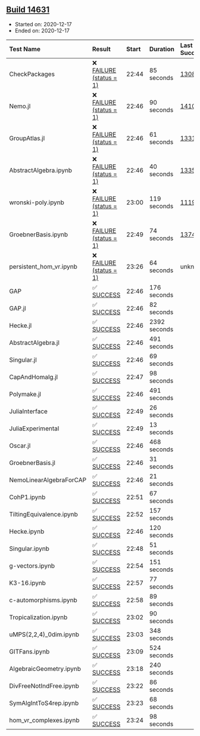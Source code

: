## [Build 14631](https://oscarci.mathematik.uni-kl.de/job/oscar/14631/)

* Started on: 2020-12-17
* Ended on: 2020-12-17

| Test Name    | Result | Start | Duration | Last Success | First Failure |
|:-------------|:-------|:------|:---------|:-------------|:--------------|
| CheckPackages | ❌ [FAILURE (status = 1)](https://oscarci.mathematik.uni-kl.de/job/oscar/14631/artifact/logs/build-14631/CheckPackages.log) | 22:44 | 85 seconds | [13085](https://oscarci.mathematik.uni-kl.de/job/oscar/13085/) | [13086](https://oscarci.mathematik.uni-kl.de/job/oscar/13086/) |
| Nemo.jl | ❌ [FAILURE (status = 1)](https://oscarci.mathematik.uni-kl.de/job/oscar/14631/artifact/logs/build-14631/Nemo.jl.log) | 22:46 | 90 seconds | [14101](https://oscarci.mathematik.uni-kl.de/job/oscar/14101/) | [14102](https://oscarci.mathematik.uni-kl.de/job/oscar/14102/) |
| GroupAtlas.jl | ❌ [FAILURE (status = 1)](https://oscarci.mathematik.uni-kl.de/job/oscar/14631/artifact/logs/build-14631/GroupAtlas.jl.log) | 22:46 | 61 seconds | [13311](https://oscarci.mathematik.uni-kl.de/job/oscar/13311/) | [13312](https://oscarci.mathematik.uni-kl.de/job/oscar/13312/) |
| AbstractAlgebra.ipynb | ❌ [FAILURE (status = 1)](https://oscarci.mathematik.uni-kl.de/job/oscar/14631/artifact/logs/build-14631/AbstractAlgebra.ipynb.log) | 22:46 | 40 seconds | [13355](https://oscarci.mathematik.uni-kl.de/job/oscar/13355/) | [13356](https://oscarci.mathematik.uni-kl.de/job/oscar/13356/) |
| wronski-poly.ipynb | ❌ [FAILURE (status = 1)](https://oscarci.mathematik.uni-kl.de/job/oscar/14631/artifact/logs/build-14631/wronski-poly.ipynb.log) | 23:00 | 119 seconds | [11192](https://oscarci.mathematik.uni-kl.de/job/oscar/11192/) | [11193](https://oscarci.mathematik.uni-kl.de/job/oscar/11193/) |
| GroebnerBasis.ipynb | ❌ [FAILURE (status = 1)](https://oscarci.mathematik.uni-kl.de/job/oscar/14631/artifact/logs/build-14631/GroebnerBasis.ipynb.log) | 22:49 | 74 seconds | [13748](https://oscarci.mathematik.uni-kl.de/job/oscar/13748/) | [13749](https://oscarci.mathematik.uni-kl.de/job/oscar/13749/) |
| persistent_hom_vr.ipynb | ❌ [FAILURE (status = 1)](https://oscarci.mathematik.uni-kl.de/job/oscar/14631/artifact/logs/build-14631/persistent_hom_vr.ipynb.log) | 23:26 | 64 seconds | unknown | unknown |
| GAP | ✅ [SUCCESS](https://oscarci.mathematik.uni-kl.de/job/oscar/14631/artifact/logs/build-14631/GAP.log) | 22:46 | 176 seconds |  |  |
| GAP.jl | ✅ [SUCCESS](https://oscarci.mathematik.uni-kl.de/job/oscar/14631/artifact/logs/build-14631/GAP.jl.log) | 22:46 | 82 seconds |  |  |
| Hecke.jl | ✅ [SUCCESS](https://oscarci.mathematik.uni-kl.de/job/oscar/14631/artifact/logs/build-14631/Hecke.jl.log) | 22:46 | 2392 seconds |  |  |
| AbstractAlgebra.jl | ✅ [SUCCESS](https://oscarci.mathematik.uni-kl.de/job/oscar/14631/artifact/logs/build-14631/AbstractAlgebra.jl.log) | 22:46 | 491 seconds |  |  |
| Singular.jl | ✅ [SUCCESS](https://oscarci.mathematik.uni-kl.de/job/oscar/14631/artifact/logs/build-14631/Singular.jl.log) | 22:46 | 69 seconds |  |  |
| CapAndHomalg.jl | ✅ [SUCCESS](https://oscarci.mathematik.uni-kl.de/job/oscar/14631/artifact/logs/build-14631/CapAndHomalg.jl.log) | 22:47 | 98 seconds |  |  |
| Polymake.jl | ✅ [SUCCESS](https://oscarci.mathematik.uni-kl.de/job/oscar/14631/artifact/logs/build-14631/Polymake.jl.log) | 22:46 | 491 seconds |  |  |
| JuliaInterface | ✅ [SUCCESS](https://oscarci.mathematik.uni-kl.de/job/oscar/14631/artifact/logs/build-14631/JuliaInterface.log) | 22:49 | 26 seconds |  |  |
| JuliaExperimental | ✅ [SUCCESS](https://oscarci.mathematik.uni-kl.de/job/oscar/14631/artifact/logs/build-14631/JuliaExperimental.log) | 22:49 | 13 seconds |  |  |
| Oscar.jl | ✅ [SUCCESS](https://oscarci.mathematik.uni-kl.de/job/oscar/14631/artifact/logs/build-14631/Oscar.jl.log) | 22:46 | 468 seconds |  |  |
| GroebnerBasis.jl | ✅ [SUCCESS](https://oscarci.mathematik.uni-kl.de/job/oscar/14631/artifact/logs/build-14631/GroebnerBasis.jl.log) | 22:46 | 31 seconds |  |  |
| NemoLinearAlgebraForCAP | ✅ [SUCCESS](https://oscarci.mathematik.uni-kl.de/job/oscar/14631/artifact/logs/build-14631/NemoLinearAlgebraForCAP.log) | 22:46 | 21 seconds |  |  |
| CohP1.ipynb | ✅ [SUCCESS](https://oscarci.mathematik.uni-kl.de/job/oscar/14631/artifact/logs/build-14631/CohP1.ipynb.log) | 22:51 | 67 seconds |  |  |
| TiltingEquivalence.ipynb | ✅ [SUCCESS](https://oscarci.mathematik.uni-kl.de/job/oscar/14631/artifact/logs/build-14631/TiltingEquivalence.ipynb.log) | 22:52 | 157 seconds |  |  |
| Hecke.ipynb | ✅ [SUCCESS](https://oscarci.mathematik.uni-kl.de/job/oscar/14631/artifact/logs/build-14631/Hecke.ipynb.log) | 22:46 | 120 seconds |  |  |
| Singular.ipynb | ✅ [SUCCESS](https://oscarci.mathematik.uni-kl.de/job/oscar/14631/artifact/logs/build-14631/Singular.ipynb.log) | 22:48 | 51 seconds |  |  |
| g-vectors.ipynb | ✅ [SUCCESS](https://oscarci.mathematik.uni-kl.de/job/oscar/14631/artifact/logs/build-14631/g-vectors.ipynb.log) | 22:54 | 151 seconds |  |  |
| K3-16.ipynb | ✅ [SUCCESS](https://oscarci.mathematik.uni-kl.de/job/oscar/14631/artifact/logs/build-14631/K3-16.ipynb.log) | 22:57 | 77 seconds |  |  |
| c-automorphisms.ipynb | ✅ [SUCCESS](https://oscarci.mathematik.uni-kl.de/job/oscar/14631/artifact/logs/build-14631/c-automorphisms.ipynb.log) | 22:58 | 89 seconds |  |  |
| Tropicalization.ipynb | ✅ [SUCCESS](https://oscarci.mathematik.uni-kl.de/job/oscar/14631/artifact/logs/build-14631/Tropicalization.ipynb.log) | 23:02 | 90 seconds |  |  |
| uMPS(2,2,4)_0dim.ipynb | ✅ [SUCCESS](https://oscarci.mathematik.uni-kl.de/job/oscar/14631/artifact/logs/build-14631/uMPS-2-2-4-_0dim.ipynb.log) | 23:03 | 348 seconds |  |  |
| GITFans.ipynb | ✅ [SUCCESS](https://oscarci.mathematik.uni-kl.de/job/oscar/14631/artifact/logs/build-14631/GITFans.ipynb.log) | 23:09 | 524 seconds |  |  |
| AlgebraicGeometry.ipynb | ✅ [SUCCESS](https://oscarci.mathematik.uni-kl.de/job/oscar/14631/artifact/logs/build-14631/AlgebraicGeometry.ipynb.log) | 23:18 | 240 seconds |  |  |
| DivFreeNotIndFree.ipynb | ✅ [SUCCESS](https://oscarci.mathematik.uni-kl.de/job/oscar/14631/artifact/logs/build-14631/DivFreeNotIndFree.ipynb.log) | 23:22 | 86 seconds |  |  |
| SymAlgIntToS4rep.ipynb | ✅ [SUCCESS](https://oscarci.mathematik.uni-kl.de/job/oscar/14631/artifact/logs/build-14631/SymAlgIntToS4rep.ipynb.log) | 23:23 | 68 seconds |  |  |
| hom_vr_complexes.ipynb | ✅ [SUCCESS](https://oscarci.mathematik.uni-kl.de/job/oscar/14631/artifact/logs/build-14631/hom_vr_complexes.ipynb.log) | 23:24 | 98 seconds |  |  |
